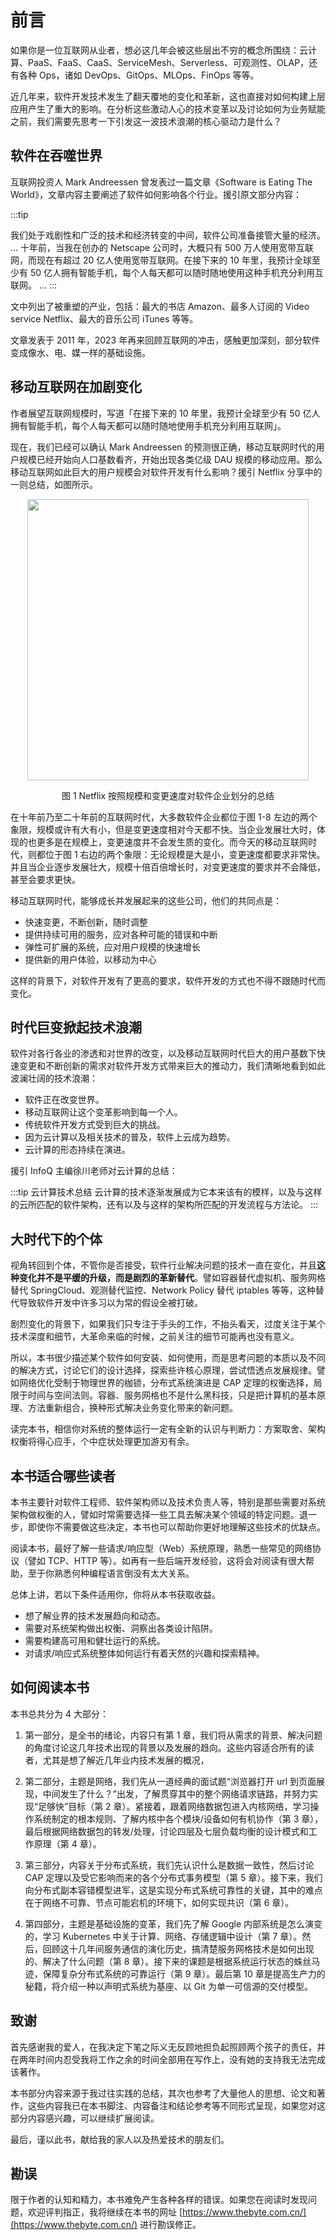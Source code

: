 # 前言

如果你是一位互联网从业者，想必这几年会被这些层出不穷的概念所围绕：云计算、PaaS、FaaS、CaaS、ServiceMesh、Serverless、可观测性、OLAP，还有各种 Ops，诸如 DevOps、GitOps、MLOps、FinOps 等等。

近几年来，软件开发技术发生了翻天覆地的变化和革新，这也直接对如何构建上层应用产生了重大的影响。在分析这些激动人心的技术变革以及讨论如何为业务赋能之前，我们需要先思考一下引发这一波技术浪潮的核心驱动力是什么？

## 软件在吞噬世界

互联网投资人 Mark Andreessen 曾发表过一篇文章《Software is Eating The World》，文章内容主要阐述了软件如何影响各个行业。援引原文部分内容：

:::tip <i></i>

我们处于戏剧性和广泛的技术和经济转变的中间，软件公司准备接管大量的经济。
...
十年前，当我在创办的 Netscape 公司时，大概只有 500 万人使用宽带互联网，而现在有超过 20 亿人使用宽带互联网。在接下来的 10 年里，我预计全球至少有 50 亿人拥有智能手机，每个人每天都可以随时随地使用这种手机充分利用互联网。
...
:::

文中列出了被重塑的产业，包括：最大的书店 Amazon、最多人订阅的 Video service Netflix、最大的音乐公司 iTunes 等等。

文章发表于 2011 年，2023 年再来回顾互联网的冲击，感触更加深刻，部分软件变成像水、电、媒一样的基础设施。

## 移动互联网在加剧变化

作者展望互联网规模时，写道「在接下来的 10 年里，我预计全球至少有 50 亿人拥有智能手机，每个人每天都可以随时随地使用手机充分利用互联网」。

现在，我们已经可以确认 Mark Andreessen 的预测很正确，移动互联网时代的用户规模已经开始向人口基数看齐，开始出现各类亿级 DAU 规模的移动应用。那么移动互联网如此巨大的用户规模会对软件开发有什么影响？援引 Netflix 分享中的一则总结，如图所示。

<div  align="center">
	<img src="./assets/ppt4.jpg" width = "450"  align=center />
	<p>图 1 Netflix 按照规模和变更速度对软件企业划分的总结</p>
</div>

在十年前乃至二十年前的互联网时代，大多数软件企业都位于图 1-8 左边的两个象限，规模或许有大有小，但是变更速度相对今天都不快。当企业发展壮大时，体现的也更多是在规模上，变更速度并不会发生质的变化。而今天的移动互联网时代，则都位于图 1 右边的两个象限：无论规模是大是小，变更速度都要求非常快。并且当企业逐步发展壮大，规模十倍百倍增长时，对变更速度的要求并不会降低，甚至会要求更快。

移动互联网时代，能够成长并发展起来的这些公司，他们的共同点是：

- 快速变更，不断创新，随时调整
- 提供持续可用的服务，应对各种可能的错误和中断
- 弹性可扩展的系统，应对用户规模的快速增长
- 提供新的用户体验，以移动为中心

这样的背景下，对软件开发有了更高的要求，软件开发的方式也不得不跟随时代而变化。

## 时代巨变掀起技术浪潮

软件对各行各业的渗透和对世界的改变，以及移动互联网时代巨大的用户基数下快速变更和不断创新的需求对软件开发方式带来巨大的推动力，我们清晰地看到如此波澜壮阔的技术浪潮：

- 软件正在改变世界。
- 移动互联网让这个变革影响到每一个人。
- 传统软件开发方式受到巨大的挑战。
- 因为云计算以及相关技术的普及，软件上云成为趋势。
- 云计算的形态持续在演进。

援引 InfoQ 主编徐川老师对云计算的总结：

:::tip 云计算技术总结
云计算的技术逐渐发展成为它本来该有的模样，以及与这样的云所匹配的软件架构，还有以及与这样的架构所匹配的开发流程与方法论。
:::

## 大时代下的个体

视角转回到个体，不管你是否接受，软件行业解决问题的技术一直在变化，并且**这种变化并不是平缓的升级，而是剧烈的革新替代**。譬如容器替代虚拟机、服务网格替代 SpringCloud、观测替代监控、Network Policy 替代 iptables 等等，这种替代导致软件开发中许多习以为常的假设全被打破。

剧烈变化的背景下，如果我们只专注于手头的工作，不抬头看天，过度关注于某个技术深度和细节，大革命来临的时候，之前关注的细节可能再也没有意义。

所以，本书很少描述某个软件如何安装、如何使用，而是思考问题的本质以及不同的解决方式，讨论它们的设计选择，探索些许核心原理，尝试悟透点发展规律。譬如网络优化受制于物理世界的枷锁，分布式系统演进是 CAP 定理的权衡选择，局限于时间与空间法则。容器、服务网格也不是什么黑科技，只是把计算机的基本原理、方法重新组合，换种形式解决业务变化带来的新问题。

读完本书，相信你对系统的整体运行一定有全新的认识与判断力：方案取舍、架构权衡将得心应手，个中症状处理更加游刃有余。

## 本书适合哪些读者

本书主要针对软件工程师、软件架构师以及技术负责人等，特别是那些需要对系统架构做权衡的人，譬如时常需要选择一些工具去解决某个领域的特定问题。退一步，即使你不需要做这些决定，本书也可以帮助你更好地理解这些技术的优缺点。

阅读本书，最好了解一些请求/响应型（Web）系统原理，熟悉一些常见的网络协议（譬如 TCP、HTTP 等）。如再有一些后端开发经验，这将会对阅读有很大帮助，至于你熟悉何种编程语言倒没有太大关系。

总体上讲，若以下条件适用你，你将从本书获取收益。

- 想了解业界的技术发展趋向和动态。
- 需要对系统架构做出权衡、洞察出各类设计陷阱。
- 需要构建高可用和健壮运行的系统。
- 对请求/响应式系统整体如何运行有着天然的兴趣和探索精神。

## 如何阅读本书

本书总共分为 4 大部分：

1. 第一部分，是全书的绪论，内容只有第 1 章，我们将从需求的背景、解决问题的角度讨论这几年技术出现的背景以及发展的趋向。这些内容适合所有的读者，尤其是想了解近几年业内技术发展的概况，

2. 第二部分，主题是网络，我们先从一道经典的面试题“浏览器打开 url 到页面展现，中间发生了什么？”出发，了解贯穿其中的整个网络请求链路，并努力实现“足够快”目标（第 2 章）。紧接着，跟着网络数据包进入内核网络，学习操作系统制定的根本规则、了解内核中各个模块/设备如何有机协作（第 3 章），最后根据网络数据包的转发/处理，讨论四层及七层负载均衡的设计模式和工作原理（第 4 章）。

3. 第三部分，内容关于分布式系统，我们先认识什么是数据一致性，然后讨论 CAP 定理以及受它影响而来的各个分布式事务模型（第 5 章）。接下来，我们向分布式副本容错模型进军，这是实现分布式系统可靠性的关键，其中的难点在于网络不可靠、节点可能宕机的环境下，如何实现共识（第 6 章）。
3. 第四部分，主题是基础设施的变革，我们先了解 Google 内部系统是怎么演变的，学习 Kubernetes 中关于计算、网络、存储逻辑中设计（第 7 章）。然后，回顾这十几年间服务通信的演化历史，搞清楚服务网格技术是如何出现的、解决了什么问题（第 8 章）。接下来的课题是根据系统运行状态的蛛丝马迹，保障复杂分布式系统的可靠运行（第 9 章）。最后第 10 章是提高生产力的秘籍，将介绍一种以声明式系统为基座、以 Git 为单一可信源的交付模型。

## 致谢

首先感谢我的爱人，在我决定下笔之际义无反顾地担负起照顾两个孩子的责任，并在两年时间内忍受我将工作之余的时间全部用在写作上，没有她的支持我无法完成该著作。

本书部分内容来源于我过往实践的总结，其次也参考了大量他人的思想、论文和著作，这些内容我已在本书脚注、内容备注和结论参考等不同形式呈现，如果您对这部分内容感兴趣，可以继续扩展阅读。

最后，谨以此书，献给我的家人以及热爱技术的朋友们。

## 勘误

限于作者的认知和精力，本书难免产生各种各样的错误。如果您在阅读时发现问题，欢迎评判指正，我将继续在本书的网址 [https://www.thebyte.com.cn/](https://www.thebyte.com.cn/) 进行勘误修正。

